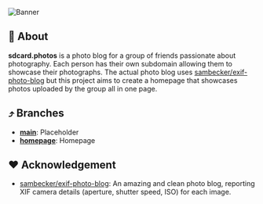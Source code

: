 ![Banner](https://cloud-nw0mcex20-hack-club-bot.vercel.app/0github_readme_header.png)
## 🚀 About
**sdcard.photos** is a photo blog for a group of friends passionate about photography. Each person has their own subdomain allowing them to showcase their photographs. The actual photo blog uses [sambecker/exif-photo-blog](https://github.com/sambecker/exif-photo-blog) but this project aims to create a homepage that showcases photos uploaded by the group all in one page.

## ⤴️ Branches
- [**main**](https://github.com/Jayx2u/sdcard.photos/tree/main): Placeholder
- [**homepage**](https://github.com/Jayx2u/sdcard.photos/tree/homepage): Homepage

## ❤️ Acknowledgement
- [sambecker/exif-photo-blog](https://github.com/sambecker/exif-photo-blog): An amazing and clean photo blog, reporting XIF camera details (aperture, shutter speed, ISO) for each image.